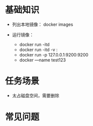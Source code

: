 # 基础知识
* 列出本地镜像：
docker images

* 运行镜像：
    - docker run -itd <image>
    - docker run -itd -v <local>:<container> <image>
    - docker run -p 127.0.0.1:9200:9200 <image> <cmd>
    - docker —name test123 <image>

# 任务场景
* 太占磁盘空间，需要删除

# 常见问题